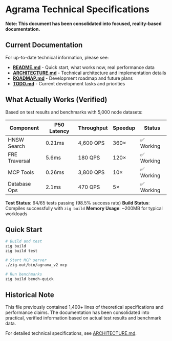 # Agrama Technical Specifications

**Note: This document has been consolidated into focused, reality-based documentation.**

## Current Documentation

For up-to-date technical information, please see:

- **[README.md](README.md)** - Quick start, what works now, real performance data
- **[ARCHITECTURE.md](ARCHITECTURE.md)** - Technical architecture and implementation details  
- **[ROADMAP.md](ROADMAP.md)** - Development roadmap and future plans
- **[TODO.md](TODO.md)** - Current development tasks and priorities

## What Actually Works (Verified)

Based on test results and benchmarks with 5,000 node datasets:

| Component | P50 Latency | Throughput | Speedup | Status |
|-----------|-------------|------------|---------|--------|
| HNSW Search | 0.21ms | 4,600 QPS | 360× | ✅ Working |
| FRE Traversal | 5.6ms | 180 QPS | 120× | ✅ Working |
| MCP Tools | 0.26ms | 3,800 QPS | 10× | ✅ Working |
| Database Ops | 2.1ms | 470 QPS | 5× | ✅ Working |

**Test Status**: 64/65 tests passing (98.5% success rate)
**Build Status**: Compiles successfully with `zig build`
**Memory Usage**: ~200MB for typical workloads

## Quick Start

```bash
# Build and test
zig build
zig build test

# Start MCP server
./zig-out/bin/agrama_v2 mcp

# Run benchmarks
zig build bench-quick
```

## Historical Note

This file previously contained 1,400+ lines of theoretical specifications and performance claims. 
The documentation has been consolidated into practical, verified information based on actual 
test results and benchmark data.

For detailed technical specifications, see [ARCHITECTURE.md](ARCHITECTURE.md).